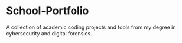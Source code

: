 # School-Portfolio
A collection of academic coding projects and tools from my degree in cybersecurity and digital forensics.
